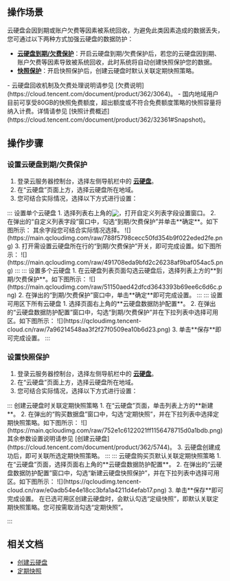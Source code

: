 ## 操作场景
云硬盘会因到期或账户欠费等因素被系统回收，为避免此类因素造成的数据丢失，您可通过以下两种方式加强云硬盘的数据防护：
 - **[云硬盘到期/欠费保护](#ExpirationProtection)**：开启云硬盘到期/欠费保护后，若您的云硬盘因到期、账户欠费等因素导致被系统回收，此时系统将自动创建快照保护您的数据。
 - **[快照保护](#SnapshotProtection)**：开启快照保护后，创建云硬盘时默认关联定期快照策略。


<dx-alert infotype="explain" title="">
- 云硬盘回收机制及欠费处理说明请参见 [欠费说明](https://cloud.tencent.com/document/product/362/3064)。
- 国内地域用户目前可享受80GB的快照免费额度，超出额度或不符合免费额度策略的快照容量将纳入计费。详情请参见 [快照计费概述](https://cloud.tencent.com/document/product/362/32361#Snapshot)。
</dx-alert>



## 操作步骤
### 设置云硬盘到期/欠费保护[](id:ExpirationProtection)
1. 登录云服务器控制台，选择左侧导航栏中的 **[云硬盘](https://console.cloud.tencent.com/cvm/cbs/index)**。
2. 在“云硬盘”页面上方，选择云硬盘所在地域。
3. 您可结合实际情况，选择以下方式进行设置：
<dx-tabs>
::: 设置单个云硬盘
1. 选择列表右上角的<img src="https://main.qcloudimg.com/raw/551a994b0ba17786ee196ee2c67635a4.png" style="margin:-3px 0px">，打开自定义列表字段设置窗口。
2. 在弹出的“自定义列表字段”窗口中，勾选“到期/欠费保护”并单击**确定**。如下图所示：
其余字段您可结合实际情况选择。
![](https://main.qcloudimg.com/raw/788f5798cecc50fd354b9f022eded2fe.png)
3. 打开需设置云硬盘所在行的“到期/欠费保护”开关，即可完成设置。如下图所示：
![](https://main.qcloudimg.com/raw/491708eda9bfd2c26238af9baf054ac5.png)
:::
::: 设置多个云硬盘
1. 在云硬盘列表页面勾选云硬盘后，选择列表上方的**到期/欠费保护**。如下图所示：
![](https://main.qcloudimg.com/raw/51150aed42dfcd3643393b69ee6c6d6c.png)
2. 在弹出的“到期/欠费保护”窗口中，单击**确定**即可完成设置。
:::
::: 设置可用区下所有云硬盘
1. 选择页面右上角的**云硬盘数据防护配置**。
2. 在弹出的“云硬盘数据防护配置”窗口中，勾选“到期/欠费保护”并在下拉列表中选择可用区。如下图所示：
![](https://qcloudimg.tencent-cloud.cn/raw/7a96214548aa3f2f27f0509ea10b6d23.png)
3. 单击**保存**即可完成设置。
:::
</dx-tabs>

### 设置快照保护[](id:SnapshotProtection)
1. 登录云服务器控制台，选择左侧导航栏中的 **[云硬盘](https://console.cloud.tencent.com/cvm/cbs/index)**。
2. 在“云硬盘”页面上方，选择云硬盘所在地域。
3. 您可结合实际情况，选择以下方式进行设置：
<dx-tabs>
::: 创建云硬盘时关联定期快照策略
1. 在“云硬盘”页面，单击列表上方的**新建**。
2. 在弹出的“购买数据盘”窗口中，勾选“定期快照”，并在下拉列表中选择定期快照策略。如下图所示：
![](https://main.qcloudimg.com/raw/752e1c6122021ff1156478715d0a1bdb.png)
<dx-alert infotype="explain" title="">
其余参数设置说明请参见 [创建云硬盘](https://cloud.tencent.com/document/product/362/5744)。
</dx-alert>
3. 云硬盘创建成功后，即可关联所选定期快照策略。
:::
::: 云硬盘购买页默认关联定期快照策略
1. 在“云硬盘”页面，选择页面右上角的**云硬盘数据防护配置**。
2. 在弹出的“云硬盘数据防护配置”窗口中，勾选“新建云硬盘快照保护”，并在下拉列表中选择可用区。如下图所示：
![](https://qcloudimg.tencent-cloud.cn/raw/e0adb54e4e18cc3bfa1a4211d4efab17.png)
3. 单击**保存**即可完成设置。
<dx-alert infotype="explain" title="">
在已选可用区创建云硬盘时，会默认勾选“定级快照”，即默认关联定期快照策略。您可按需取消勾选“定期快照”。
</dx-alert>

:::
</dx-tabs>

## 相关文档
- [创建云硬盘](https://cloud.tencent.com/document/product/362/5744)
- [定期快照](https://cloud.tencent.com/document/product/362/8191)
